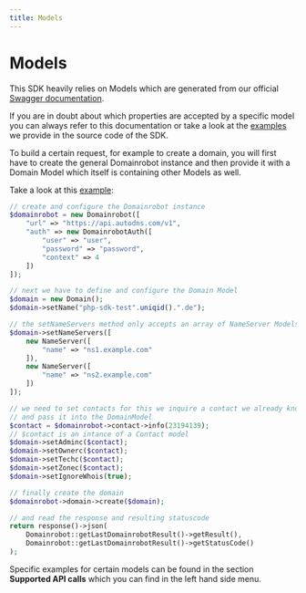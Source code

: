 ```yaml
---
title: Models
---
```


# Models

This SDK heavily relies on Models which are generated from our official [Swagger documentation](https://help.internetx.com/display/APIJSONEN/Technical+Documentation).

If you are in doubt about which properties are accepted by a specific model you can always refer to this documentation or take a look at the [examples](https://github.com/InterNetX/php-domainrobot-sdk/tree/master/example) we provide in the source code of the SDK.

To build a certain request, for example to create a domain, you will first have to create the general Domainrobot instance and then provide it with a Domain Model which itself is containing other Models as well.

Take a look at this [example](https://github.com/InterNetX/php-domainrobot-sdk/blob/master/example/domain/DomainCreate.php):

```php
// create and configure the Domainrobot instance
$domainrobot = new Domainrobot([
    "url" => "https://api.autodns.com/v1",
    "auth" => new DomainrobotAuth([
        "user" => "user",
        "password" => "password",
        "context" => 4
    ])
]);

// next we have to define and configure the Domain Model
$domain = new Domain();
$domain->setName("php-sdk-test".uniqid().".de");

// the setNameServers method only accepts an array of NameServer Models
$domain->setNameServers([
    new NameServer([
        "name" => "ns1.example.com"
    ]),
    new NameServer([
        "name" => "ns2.example.com"
    ])
]);

// we need to set contacts for this we inquire a contact we already know
// and pass it into the DomainModel
$contact = $domainrobot->contact->info(23194139);
// $contact is an intance of a Contact model
$domain->setAdminc($contact);
$domain->setOwnerc($contact);
$domain->setTechc($contact);
$domain->setZonec($contact);
$domain->setIgnoreWhois(true);

// finally create the domain
$domainrobot->domain->create($domain);

// and read the response and resulting statuscode
return response()->json(
    Domainrobot::getLastDomainrobotResult()->getResult(),
    Domainrobot::getLastDomainrobotResult()->getStatusCode()
);
```

Specific examples for certain models can be found in the section **Supported API calls** which you can find in the left hand side menu.